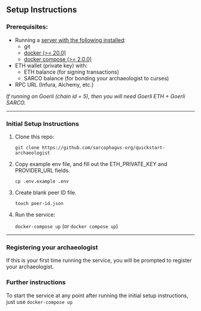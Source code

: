 ## Setup Instructions

### Prerequisites:
- Running a [server with the following installed](https://marketplace.digitalocean.com/apps/docker):
  - git
  - [docker (>= 20.0)](https://www.simplilearn.com/tutorials/docker-tutorial/how-to-install-docker-on-ubuntu)
  - [docker compose (>= 2.0.0)](https://docs.docker.com/compose/install/linux/#install-the-plugin-manually)
- ETH wallet (private key) with:
  - ETH balance (for signing transactions)
  - SARCO balance (for bonding your archaeologist to curses)
- RPC URL (Infura, Alchemy, etc.)

_If running on Goerli (chain id = 5), then you will need Goerli ETH + Goerli SARCO._

---

### Initial Setup Instructions

1. Clone this repo:

   `git clone https://github.com/sarcophagus-org/quickstart-archaeologist`


2. Copy example env file, and fill out the ETH_PRIVATE_KEY and PROVIDER_URL fields.

   `cp .env.example .env`


3. Create blank peer ID file.

   `touch peer-id.json`


4. Run the service:

   `docker-compose up`  (or `docker compose up`)

---

### Registering your archaeologist
If this is your first time running the service, you will be prompted to register your archaeologist.

### Further instructions
To start the service at any point after running the initial setup instructions, just use `docker-compose up`

